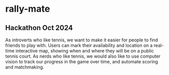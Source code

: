 # rally-mate

## Hackathon Oct 2024
As introverts who like tennis, we want to make it easier for people to find friends to play with.
Users can mark their availability and location on a real-time interactive map, showing when and where they will be on a public tennis court.
As nerds who like tennis, we would also like to use computer vision to track our progress in the game over time, and automate scoring and matchmaking.
